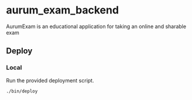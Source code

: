 # aurum_exam_backend
AurumExam is an educational application for taking an online and sharable exam

## Deploy

### Local

Run the provided deployment script.

`./bin/deploy`

